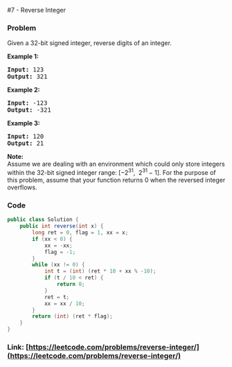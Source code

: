 #7 - Reverse Integer

### Problem
<p>Given a 32-bit signed integer, reverse digits of an integer.</p>

<p><strong>Example 1:</strong></p>

<pre>
<strong>Input:</strong> 123
<strong>Output:</strong> 321
</pre>

<p><strong>Example 2:</strong></p>

<pre>
<strong>Input:</strong> -123
<strong>Output:</strong> -321
</pre>

<p><strong>Example 3:</strong></p>

<pre>
<strong>Input:</strong> 120
<strong>Output:</strong> 21
</pre>

<p><strong>Note:</strong><br />
Assume we are dealing with an environment which could only store integers within the 32-bit signed integer range: [&minus;2<sup>31</sup>,&nbsp; 2<sup>31&nbsp;</sup>&minus; 1]. For the purpose of this problem, assume that your function returns 0 when the reversed integer overflows.</p>


### Code
```java
public class Solution {
    public int reverse(int x) {
        long ret = 0, flag = 1, xx = x;
        if (xx < 0) {
            xx = -xx;
            flag = -1;
        }
        while (xx != 0) {
            int t = (int) (ret * 10 + xx % -10);
            if (t / 10 < ret) {
                return 0;
            }
            ret = t;
            xx = xx / 10;
        }
        return (int) (ret * flag);
    }
}
```
### Link: [https://leetcode.com/problems/reverse-integer/](https://leetcode.com/problems/reverse-integer/)
